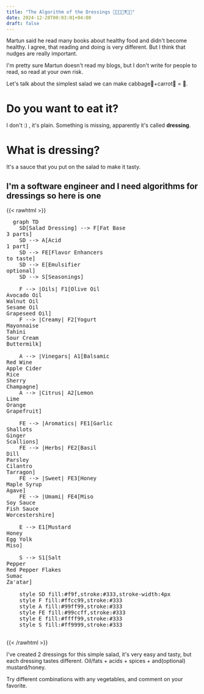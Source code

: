 ```yaml
---
title: "The Algorithm of the Dressings 🥬➕🥕➕❓️🟰🥗"
date: 2024-12-28T00:03:01+04:00
draft: false
---
```

Martun said he read many books about healthy food and didn't become healthy. I agree, that reading and doing is very different. But I think that nudges are really important. 

I'm pretty sure Martun doesn't read my blogs, but I don't write for people to read, so read at your own risk.

Let's talk about the simplest salad we can make cabbage🥬+carrot🥕 = 🥗.

# Do you want to eat it?

I don't :) , it's plain. Something is missing, apparently it's called **dressing**.

# What is dressing?
It's a sauce that you put on the salad to make it tasty.

## I'm a software engineer and I need algorithms for dressings so here is one


{{< rawhtml >}}

  <pre class="mermaid">
  graph TD
    SD[Salad Dressing] --> F[Fat Base<br>3 parts]
    SD --> A[Acid<br>1 part]
    SD --> FE[Flavor Enhancers<br>to taste]
    SD --> E[Emulsifier<br>optional]
    SD --> S[Seasonings]

    F --> |Oils| F1[Olive Oil<br>Avocado Oil<br>Walnut Oil<br>Sesame Oil<br>Grapeseed Oil]
    F --> |Creamy| F2[Yogurt<br>Mayonnaise<br>Tahini<br>Sour Cream<br>Buttermilk]

    A --> |Vinegars| A1[Balsamic<br>Red Wine<br>Apple Cider<br>Rice<br>Sherry<br>Champagne]
    A --> |Citrus| A2[Lemon<br>Lime<br>Orange<br>Grapefruit]

    FE --> |Aromatics| FE1[Garlic<br>Shallots<br>Ginger<br>Scallions]
    FE --> |Herbs| FE2[Basil<br>Dill<br>Parsley<br>Cilantro<br>Tarragon]
    FE --> |Sweet| FE3[Honey<br>Maple Syrup<br>Agave]
    FE --> |Umami| FE4[Miso<br>Soy Sauce<br>Fish Sauce<br>Worcestershire]

    E --> E1[Mustard<br>Honey<br>Egg Yolk<br>Miso]

    S --> S1[Salt<br>Pepper<br>Red Pepper Flakes<br>Sumac<br>Za'atar]

    style SD fill:#f9f,stroke:#333,stroke-width:4px
    style F fill:#ffcc99,stroke:#333
    style A fill:#99ff99,stroke:#333
    style FE fill:#99ccff,stroke:#333
    style E fill:#ffff99,stroke:#333
    style S fill:#ff9999,stroke:#333
  </pre>
  <script type="module">
    import mermaid from 'https://cdn.jsdelivr.net/npm/mermaid@11/dist/mermaid.esm.min.mjs';
  </script>
{{< /rawhtml >}}

I've created 2 dressings for this simple salad, it's very easy and tasty, but each dressing tastes different. Oil/fats + acids + spices +  and(optional) mustard/honey.

Try different combinations with any vegetables, and comment on your favorite.